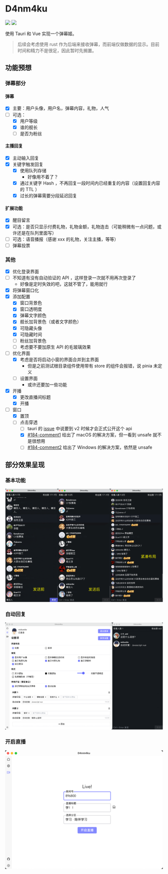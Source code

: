 # D4nm4ku

![](https://img.shields.io/github/workflow/status/widcardw/D4nm4ku/Release%20CI) ![](https://img.shields.io/github/downloads/widcardw/D4nm4ku/latest/total)

使用 Tauri 和 Vue 实现一个弹幕姬。

> 后续会考虑使用 rust 作为后端来接收弹幕，而前端仅做数据的显示。目前时间和精力不是很足，因此暂时先搁置。

## 功能预想

### 弹幕部分

#### 弹幕

- [x] 主要：用户头像，用户名，弹幕内容，礼物，人气
- [ ] 可选：
    - [x] 用户等级
    - [x] 谁的舰长
    - [ ] 是否为粉丝

#### 主播回复

- [x] 主动输入回复
- [x] 关键字触发回复
    - [x] 使用队列存储
        - 好像用不着了？
    - [x] 通过关键字 Hash ，不再回复一段时间内已经重复的内容（设置回复内容的 TTL ）
    - [x] 过长的弹幕需要分段延迟回复

#### 扩展功能

- [x] 醒目留言
- [x] 可选：是否只显示付费礼物，礼物金额，礼物连击（可能稍微有一点问题，或许还是在队列里面写）
- [ ] 可选：语音播报（感谢 xxx 的礼物，关注主播，等等）
- [ ] 弹幕投票

### 其他

- [x] 优化登录界面
- [ ] 不知道有没有自动验证的 API ，这样登录一次就不用再次登录了
    - 好像是定时失效的吧，这就不管了，能用就行
- [x] 将弹幕窗口化
- [x] 添加配置
    - [x] 窗口背景色
    - [x] 窗口透明度
    - [x] 弹幕文字颜色
    - [x] 舰长加背景色（或者文字颜色）
    - [x] 可隐藏头像
    - [x] 可隐藏时间
    - [ ] 粉丝加背景色
    - [ ] 考虑要不要加原生 API 的毛玻璃效果
- [ ] 优化界面
    - [x] 考虑是否将启动小窗的界面合并到主界面
        - 但是之前测试根目录组件使用带有 store 的组件会报错，说 pinia 未定义
    - [ ] 设置界面
        - 或许还要加一些功能
- [x] 开播
    - [x] 更改直播间标题
    - [x] 开播
- [ ] 窗口
    - [x] 置顶
    - [ ] 点击穿透
        - [ ] tauri 的 [issue](https://github.com/tauri-apps/tao/issues/184#issuecomment-1097109451) 中说要到 v2 时候才会正式公开这个 api
        - [x] [#184-comment1](https://github.com/tauri-apps/tao/issues/184#issuecomment-1134823892) 给出了 macOS 的解决方案，但一看到 unsafe 就不是很想用
        - [ ] [#184-comment2](https://github.com/tauri-apps/tao/issues/184#issuecomment-1118176176) 给出了 Windows 的解决方案，依然是 unsafe

## 部分效果呈现

### 基本功能

![basic](./imgs/basic.png)

### 自动回复

![auto-reply](./imgs/auto-reply.png)

### 开启直播

![start-live](./imgs/start-live.png)
